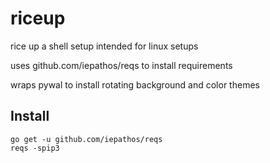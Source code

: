 # riceup

rice up a shell setup intended for linux setups

uses github.com/iepathos/reqs to install requirements

wraps pywal to install rotating background and color themes


## Install

```
go get -u github.com/iepathos/reqs
reqs -spip3
```